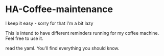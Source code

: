 # HA-Coffee-maintenance

I keep it easy - sorry for that I'm a bit lazy

This is intend to have different reminders running for my coffee machine. Feel free to use it.

read the yaml. You'll find everything you should know.

